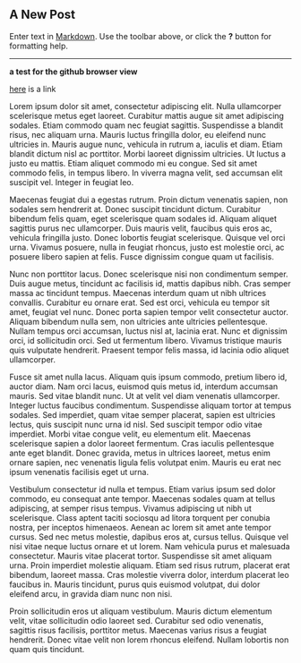 ## A New Post

Enter text in [Markdown](http://daringfireball.net/projects/markdown/). Use the toolbar above, or click the **?** button for formatting help.

---

__a test for the github browser view__

[here](http://www.apple.com "Apple") is a link

Lorem ipsum dolor sit amet, consectetur adipiscing elit. Nulla ullamcorper scelerisque metus eget laoreet. Curabitur mattis augue sit amet adipiscing sodales. Etiam commodo quam nec feugiat sagittis. Suspendisse a blandit risus, nec aliquam urna. Mauris luctus fringilla dolor, eu eleifend nunc ultricies in. Mauris augue nunc, vehicula in rutrum a, iaculis et diam. Etiam blandit dictum nisl ac porttitor. Morbi laoreet dignissim ultricies. Ut luctus a justo eu mattis. Etiam aliquet commodo mi eu congue. Sed sit amet commodo felis, in tempus libero. In viverra magna velit, sed accumsan elit suscipit vel. Integer in feugiat leo.

Maecenas feugiat dui a egestas rutrum. Proin dictum venenatis sapien, non sodales sem hendrerit at. Donec suscipit tincidunt dictum. Curabitur bibendum felis quam, eget scelerisque quam sodales id. Aliquam aliquet sagittis purus nec ullamcorper. Duis mauris velit, faucibus quis eros ac, vehicula fringilla justo. Donec lobortis feugiat scelerisque. Quisque vel orci urna. Vivamus posuere, nulla in feugiat rhoncus, justo est molestie orci, ac posuere libero sapien at felis. Fusce dignissim congue quam ut facilisis.

Nunc non porttitor lacus. Donec scelerisque nisi non condimentum semper. Duis augue metus, tincidunt ac facilisis id, mattis dapibus nibh. Cras semper massa ac tincidunt tempus. Maecenas interdum quam ut nibh ultrices convallis. Curabitur eu ornare erat. Sed est orci, vehicula eu tempor sit amet, feugiat vel nunc. Donec porta sapien tempor velit consectetur auctor. Aliquam bibendum nulla sem, non ultricies ante ultricies pellentesque. Nullam tempus orci accumsan, luctus nisl at, lacinia erat. Nunc et dignissim orci, id sollicitudin orci. Sed ut fermentum libero. Vivamus tristique mauris quis vulputate hendrerit. Praesent tempor felis massa, id lacinia odio aliquet ullamcorper.

Fusce sit amet nulla lacus. Aliquam quis ipsum commodo, pretium libero id, auctor diam. Nam orci lacus, euismod quis metus id, interdum accumsan mauris. Sed vitae blandit nunc. Ut at velit vel diam venenatis ullamcorper. Integer luctus faucibus condimentum. Suspendisse aliquam tortor at tempus sodales. Sed imperdiet, quam vitae semper placerat, sapien est ultricies lectus, quis suscipit nunc urna id nisl. Sed suscipit tempor odio vitae imperdiet. Morbi vitae congue velit, eu elementum elit. Maecenas scelerisque sapien a dolor laoreet fermentum. Cras iaculis pellentesque ante eget blandit. Donec gravida, metus in ultrices laoreet, metus enim ornare sapien, nec venenatis ligula felis volutpat enim. Mauris eu erat nec ipsum venenatis facilisis eget ut urna.

Vestibulum consectetur id nulla et tempus. Etiam varius ipsum sed dolor commodo, eu consequat ante tempor. Maecenas sodales quam at tellus adipiscing, at semper risus tempus. Vivamus adipiscing ut nibh ut scelerisque. Class aptent taciti sociosqu ad litora torquent per conubia nostra, per inceptos himenaeos. Aenean ac lorem sit amet ante tempor cursus. Sed nec metus molestie, dapibus eros at, cursus tellus. Quisque vel nisi vitae neque luctus ornare et ut lorem. Nam vehicula purus et malesuada consectetur. Mauris vitae placerat tortor. Suspendisse sit amet aliquam urna. Proin imperdiet molestie aliquam. Etiam sed risus rutrum, placerat erat bibendum, laoreet massa. Cras molestie viverra dolor, interdum placerat leo faucibus in. Mauris tincidunt, purus quis euismod volutpat, dui dolor eleifend arcu, in gravida diam nunc non nisi.

Proin sollicitudin eros ut aliquam vestibulum. Mauris dictum elementum velit, vitae sollicitudin odio laoreet sed. Curabitur sed odio venenatis, sagittis risus facilisis, porttitor metus. Maecenas varius risus a feugiat hendrerit. Donec vitae velit non lorem rhoncus eleifend. Nullam lobortis non quam quis tincidunt.
